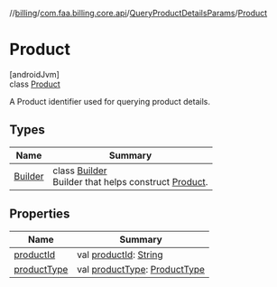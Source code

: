 //[billing](../../../../index.md)/[com.faa.billing.core.api](../../index.md)/[QueryProductDetailsParams](../index.md)/[Product](index.md)

# Product

[androidJvm]\
class [Product](index.md)

A Product identifier used for querying product details.

## Types

| Name | Summary |
|---|---|
| [Builder](-builder/index.md) | class [Builder](-builder/index.md)<br>Builder that helps construct [Product](index.md). |

## Properties

| Name | Summary |
|---|---|
| [productId](product-id.md) | val [productId](product-id.md): [String](https://kotlinlang.org/api/latest/jvm/stdlib/kotlin/-string/index.html) |
| [productType](product-type.md) | val [productType](product-type.md): [ProductType](../../-product-type/index.md) |
